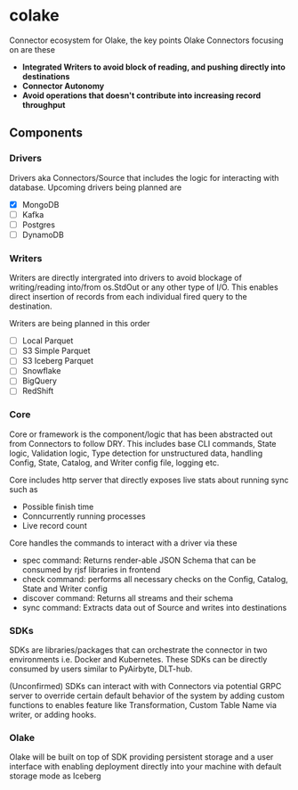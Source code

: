 # colake

Connector ecosystem for Olake, the key points Olake Connectors focusing on
are these
- **Integrated Writers to avoid block of reading, and pushing directly into destinations**
- **Connector Autonomy**
- **Avoid operations that doesn't contribute into increasing record throughput**


## Components
### Drivers

Drivers aka Connectors/Source that includes the logic for interacting with database. Upcoming drivers being planned are
- [x] MongoDB
- [ ] Kafka
- [ ] Postgres
- [ ] DynamoDB

### Writers

Writers are directly intergrated into drivers to avoid blockage of writing/reading into/from os.StdOut or any other type of I/O. This enables direct insertion of records from each individual fired query to the destination.

Writers are being planned in this order
- [ ] Local Parquet
- [ ] S3 Simple Parquet
- [ ] S3 Iceberg Parquet
- [ ] Snowflake
- [ ] BigQuery
- [ ] RedShift

### Core

Core or framework is the component/logic that has been abstracted out from Connectors to follow DRY. This includes base CLI commands, State logic, Validation logic, Type detection for unstructured data, handling Config, State, Catalog, and Writer config file, logging etc.

Core includes http server that directly exposes live stats about running sync such as
- Possible finish time
- Conncurrently running processes
- Live record count

Core handles the commands to interact with a driver via these
- spec command: Returns render-able JSON Schema that can be consumed by rjsf libraries in frontend
- check command: performs all necessary checks on the Config, Catalog, State and Writer config
- discover command: Returns all streams and their schema
- sync command: Extracts data out of Source and writes into destinations

### SDKs

SDKs are libraries/packages that can orchestrate the connector in two environments i.e. Docker and Kubernetes. These SDKs can be directly consumed by users similar to PyAirbyte, DLT-hub.

(Unconfirmed) SDKs can interact with with Connectors via potential GRPC server to override certain default behavior of the system by adding custom functions to enables feature like Transformation, Custom Table Name via writer, or adding hooks.

### Olake

Olake will be built on top of SDK providing persistent storage and a user interface with enabling deployment directly into your machine with default storage mode as Iceberg